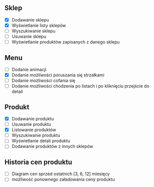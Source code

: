 ## Sklep
- [X] Dodawanie sklepu
- [X] Wyświetlanie listy sklepów
- [ ] Wyszukiwanie sklepu
- [ ] Usuwanie sklepu
- [ ] Wyświetlanie produktów zapisanych z danego sklepu

## Menu
- [ ] Dodanie animacji
- [X] Dodanie możliwości poruszania się strzałkami
- [ ] Dodanie możliwości cofania się
- [ ] Dodanie możliwości chodzenia po listach i po kliknięciu przejście do detali
  
## Produkt
- [X] Dodawanie produktu
- [ ] Usuwanie produktu
- [X] Listowanie produktów
- [ ] Wyszukiwanie produktu
- [ ] Wyświetlanie detali produktu
- [ ] Dodawanie produktów z innych sklepów
  
## Historia cen produktu
- [ ] Diagram cen sprzed ostatnich [3, 6, 12] miesięcy
- [ ] możliwość ponownego załadowania ceny produktu
